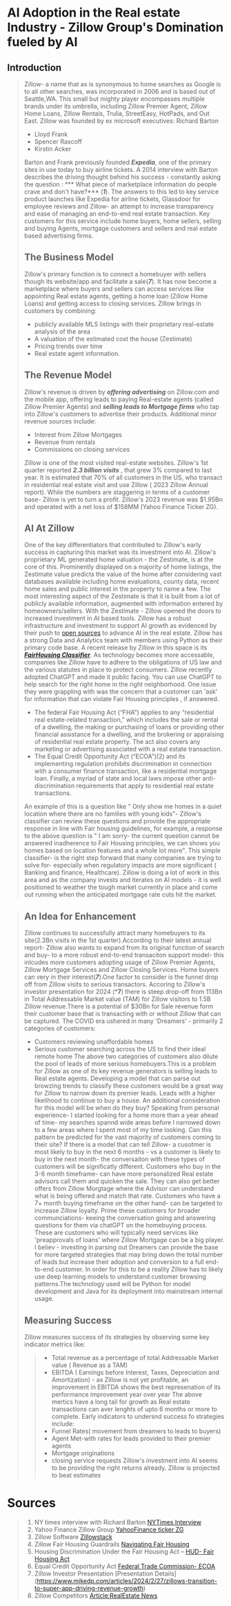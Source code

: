 # AI Adoption in the Real estate Industry -  Zillow Group's Domination fueled by AI  


## Introduction
>
>Zillow- a name that as is synonymous to home searches as Google is to all other searches,  was incorporated in 2006 and is based out of Seattle,WA. This small but mighty player encompasses multiple brands under its umbrella, including Zillow Premier Agent, Zillow Home Loans, Zillow Rentals, Trulia, StreetEasy, HotPads, and Out East. Zillow was founded by ex microsoft executives:
Richard Barton
> - Lloyd Frank
> - Spencer Rascoff
> - Kirstin Acker
>   
> Barton and Frank previously founded ***Expedia***, one of the primary sites in use today to buy airline tickets. A 2014 interview with Barton describes the driving thought behind his success - constantly asking the question : *** What piece of marketplace information do people crave and don't have?*** (***1***). The answers to this led to key service product launches like Expedia for airline tickets, Glassdoor for employee reviews and Zillow- an attempt to increase transparency and ease of managing an end-to-end real estate transaction. Key customers for this service include home buyers, home sellers, selling and buying Agents, mortgage customers and sellers and real estate based advertising firms.
>
>## The Business Model
>
> Zillow's primary function is to  connect a homebuyer with sellers though its website/app and facilitate a sale(***7***). It has now become a marketplace where buyers and sellers can access services like appointing Real estate agents, getting a home loan (Zillow Home Loans) and getting access to closing services. Zillow brings in customers by combining:
> - publicly available MLS listings with their proprietary real-estate analysis of the area
> - A valuation of the estimated cost the house (Zestimate)
> - Pricing trends over time
> - Real estate agent information.
>
> ## The Revenue Model
>Zillow's revenue is driven by ***offering advertising*** on Zillow.com and the mobile app, offering leads to paying Real-estate agents (called Zillow Premier Agents) and ***selling leads to Mortgage firms*** who tap into Zillow's customers to advertise their products.
>Additional minor revenue sources include:
> - Interest from Zillow Mortgages
> - Revenue from rentals
> - Commissions on closing services
>   
>Zillow is one of the most visited real-estate websites. Zillow's 1st quarter reported ***2.3 billion visits*** , that grew 3% compared to last year. It is estimated that 70% of all customers in the US, who transact in residential real estate visit and use Zillow ( 2023 Zillow Annual report). While the numbers are staggering in terms of a customer base- Zillow is yet to turn a profit. Zillow's 2023 revenue was $1.95Bn and operated with a net loss of $158MM (Yahoo Finance Ticker ZG).
>
>## AI At Zillow
>
>One of the key differentiators that contributed to Zillow's early success in capturing this market was its investment into AI. Zillow's proprietary  ML generated home valuation - the Zestimate, is at the core of this. Prominently displayed on a majority of home listings, the Zestimate value predicts the value of the home after considering  vast databases available including home evaluations, county data, recent home sales and public interest in the property to name a few. The most interesting aspect of the Zestimate is that it is built from a lot of publicly available information, augmented with information entered by homeowners/sellers. With the Zestimate - Zillow opened the doors to increased investment in AI based tools. Zillow has a robust infrastructure and investment to support AI growth as evidenced by their push to [open sources](https://www.zillow.com/tech/ai-ml/) to advance AI in the real estate. Zillow has a strong Data and Analytics team with members using Python as their primary code base. 
> A recent release by Zillow in this space is its [***FairHousing Classifier***](https://www.zillow.com/tech/navigating-fair-housing-guardrails-in-llms/). As technology becomes more accessable, companies like Zillow have to adhere to the obligations of US law and the various statutes in place to protect consumers. Zillow recently adopted ChatGPT and made it public facing. You can use ChatGPT to help search for the right home in the right neighborhood. One issue they were grappling with was the concern that a customer can 'ask' for information that can violate Fair Housing principles , if answered.
> - The federal Fair Housing Act (“FHA”) applies to any “residential real estate-related transaction,” which includes the sale or rental of a dwelling, the making or purchasing of loans or providing other financial assistance for a dwelling, and the brokering or appraising of residential real estate property. The act also covers any marketing or advertising associated with a real estate transaction. 
> - The Equal Credit Opportunity Act (“ECOA”)(2) and its implementing regulation prohibits discrimination in connection with a consumer finance transaction, like a residential mortgage loan.
 Finally, a myriad of state and local laws impose other anti-discrimination requirements that apply to residential real estate transactions.
>
> An example of this is a question like " Only show me homes in a quiet location where there are no families with young kids"- Zillow's classifier can review these questions and provide the appropriate response in line with Fair housing guidelines, for example, a response to the above question is " I am sorry- the current question cannot be answered inadherence to Fair Housing principles, we can shows you homes based on location features and a whole lot more". This simple classifier- is the right step forward that many companies are trying to solve for- especially when regulatory impacts are more significant ( Banking and finance, Healthcare).
>Zillow is doing a lot of work in this area and as the company invests and iterates on AI models - it is well positioned to weather the tough market currently in place and come out running when the anticipated mortgage rate cuts hit the market. 

>## An Idea for Enhancement
>
> Zillow continues to successfully attract many homebuyers to its site(2.3Bn visits in the 1st quarter).According to their latest annual report- Zillow also wants to expand from its original function of search and buy- to a more robust end-to-end transaciton support model- this inlcudes more customers adopting usage of Zillow Premier Agents, Zillow Mortgage Services and Zillow Closing Services. Home buyers can very in their interest(***7***).One factor to consider is the funnel drop off from Zillow visits to serious transactors. Accoring to Zillow's investor presentation for 2024 (***7**) there is steep drop-off from 113Bn in Total Addressable Market value (TAM) for Zillow visitors to 1.5B Zillow revenue.There is a potential of $30Bn for Sale revenue form their customer base that is transacting with or without Zillow that can be captured. 
>The COVID era ushered in many 'Dreamers' - primarily 2 categories of customers:
>- Customers reviewing unaffordable homes
>- Serious customer searching across the US to find their ideal remote home
>  The above two categories of customers also dilute the pool of leads of more serious homebuyers.This is a problem for Zillow as one of its key revenue generators is selling leads to Real estate agents. Developing a model that can parse out browzing trends to classify these customers would be a great way for Zillow to narrow down its premier leads. Leads with a higher likelihood to continue to buy a house. An additional consideration for this model will be when do they buy? Speaking from personal experience- I started looking for a home more than a year ahead of time- my searches spannd wide areas before I narrowed down to a few areas where I spent most of my time looking. Can this pattern be predicted for the vast majority of customers coming to their site? If there is a model that can tell Zillow- a cusotmer is most likely to buy in the next 6 months - vs a customer is likely to buy in the next month- the conversaiton with these types of customers will be significatly different. Customers who buy in the 3-6 month timeframe- can have more personalized Real estate advisors call them and quicken the sale. They can also get better offers from Zillow Morgtage where the Advisor can understand what is being offered and match that rate. Customers who have a 7+ month buying timeframe on the other hand- can be targeted to increase Zillow loyalty. Prime these customers for broader communciations- keeing the conversation going and answering questions for them via chatGPT on the homebuying process. These are customers who will typically need services like 'preapprovals of loans' where Zillow Mortgage can be a big player.  I believ - investing in parsing out Dreamers can provide the base for more targeted strategies that may bring down the total number of leads but increase their adoption and conversion to a full end-to-end customer.
>  In order for this to be a reality Zillow has to likely use deep learning models to understand customer browsing patterns.The technology used will be Python for model development and Java for its deployment into mainstream internal usage.
>  
>## Measuring Success
> Zillow measures success of its strategies by observing some key indicator metrics like:
>>- Total revenue as a percentage of total Addressable Market value ( Revenue as a  TAM)
>>- EBITDA  ( Earnings before Interest, Taxes, Depreciation and Amortization) - as ZIllow is not yet profitable, an improvement in EBITDA shows the best represenation of its performance improvement year over year
> The above mertics have a long tail for growth as Real estate transactions can aver lenghts of upto 6 months or more to complete. Early indicators to undersnd success fo strategies include: 
>>- Funnel Rates( movement from dreamers to leads to buyers)
>>- Agent Met-with rates for leads provided to their premier agents
>>- Mortgage originations
>>- closing service requests
>Zillow's investment into AI seems to be providing the right returns already. Zillow is projected to beat estimates 
# Sources
>
> 1.  NY times interview with Richard Barton [NYTimes Interview](https://www.nytimes.com/2014/04/14/technology/the-art-of-something-from-nothing.html)
> 2.  Yahoo Finance Zillow Group [YahooFinance ticker ZG](https://finance.yahoo.com/quote/Z/?guccounter=1&guce_referrer=aHR0cHM6Ly93d3cuZ29vZ2xlLmNvbS8&guce_referrer_sig=AQAAACxaAGui0Qt_v9KhwnwhcN4xtIuB1V4AjVBYU2SacZSHNx3I_USl2ixgcNrxY15LMm5SGMwp0ieGOf_d-Y86YxlN0YbEXu-mp-URHGVSuEQokhNhIU2meyw4vbOiJ9RmNVulbuITeZ8-u3_2F5486HVRe7REpClRQlxBwFSAt4X1)
> 3.  Zillow Software [Zillowstack](https://stackshare.io/zillow/zillow)
> 4.  Zillow Fair Housing Guardrails [Navigating Fair Housing](https://www.zillow.com/tech/navigating-fair-housing-guardrails-in-llms/)
> 5.  Housing Discrimination Under the Fair Housing Act – [HUD- Fair Housing Act](https://www.hud.gov/program_offices/fair_housing_equal_opp/fair_housing_act_overview)
> 6.  Equal Credit Opportunity Act [Federal Trade Commission- ECOA](https://www.ftc.gov/legal-library/browse/statutes/equal-credit-opportunity-act)
> 7.  Zillow Investor Presentation [Presentation Details] (https://www.mikedp.com/articles/2024/2/27/zillows-transition-to-super-app-driving-revenue-growth)
> 8.  Zillow Competitors [Article:RealEstate News](https://www.realestatenews.com/2024/03/06/precarious-post-verdict-market-competition-a-threat-to-zillow)

